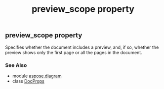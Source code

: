 ﻿---
title: preview_scope property
second_title: Aspose.Diagram for Python via .NET API References
description: 
type: docs
weight: 80
url: /python-net/aspose.diagram/docprops/preview_scope/
is_root: false
---

## preview_scope property


Specifies whether the document includes a preview, and, if so, whether the preview shows only the first page or all the pages in the document.

### See Also
* module [aspose.diagram](../../)
* class [DocProps](/diagram/python-net/aspose.diagram/docprops)
